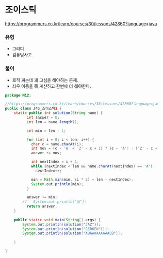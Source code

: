 # 조이스틱
https://programmers.co.kr/learn/courses/30/lessons/42860?language=java

### 유형
- 그리디
- 컴퓨팅사고


### 풀이
- 로직 짜는데 꽤 고심을 해야하는 문제.
- 좌우 이동을 쭉 계산하고 한번에 더 해야한다.
```java
package M12;

//https://programmers.co.kr/learn/courses/30/lessons/42860?language=java
public class J45_조이스틱2 {
	static public int solution(String name) {
		  int answer = 0;
		  int len = name.length();

		  int min = len - 1;

		  for (int i = 0; i < len; i++) {
		    char c = name.charAt(i);
		    int mov = (c - 'A' < 'Z' - c + 1) ? (c - 'A') : ('Z' - c + 1);
		    answer += mov;

		    int nextIndex = i + 1;
		    while (nextIndex < len && name.charAt(nextIndex) == 'A')
		      nextIndex++;

		    min = Math.min(min, (i * 2) + len - nextIndex);
		    System.out.println(min);
		  }

		  answer += min;
		//   System.out.println("답");
		  return answer;
	}
	
	public static void main(String[] args) {
		System.out.println(solution("JAZ"));
		System.out.println(solution("JEROEN"));
		System.out.println(solution("ABAAAAAAAAABB"));
		
	}

}

```